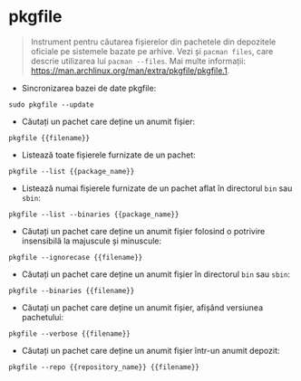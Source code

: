 # pkgfile

> Instrument pentru căutarea fișierelor din pachetele din depozitele oficiale pe sistemele bazate pe arhive.
> Vezi și `pacman files`, care descrie utilizarea lui `pacman --files`.
> Mai multe informații: <https://man.archlinux.org/man/extra/pkgfile/pkgfile.1>.

- Sincronizarea bazei de date pkgfile:

`sudo pkgfile --update`

- Căutați un pachet care deține un anumit fișier:

`pkgfile {{filename}}`

- Listează toate fișierele furnizate de un pachet:

`pkgfile --list {{package_name}}`

- Listează numai fișierele furnizate de un pachet aflat în directorul `bin` sau `sbin`:

`pkgfile --list --binaries {{package_name}}`

- Căutați un pachet care deține un anumit fișier folosind o potrivire insensibilă la majuscule și minuscule:

`pkgfile --ignorecase {{filename}}`

- Căutați un pachet care deține un anumit fișier în directorul `bin` sau `sbin`:

`pkgfile --binaries {{filename}}`

- Căutați un pachet care deține un anumit fișier, afișând versiunea pachetului:

`pkgfile --verbose {{filename}}`

- Căutați un pachet care deține un anumit fișier într-un anumit depozit:

`pkgfile --repo {{repository_name}} {{filename}}`
